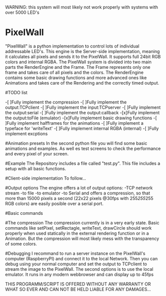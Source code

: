 WARNING: this system will most likely not work properly with systems with over 5000 LED's

# PixelWall
"PixelWall" is a python implementation to control lots of individual addressable LED's. This engine is the Server-side implementation, meaning it calculates all pixels and sends it to the PixelWall. It supports full 24bit RGB colors and internal RGBA.
The PixelWall system is divided into two main parts the RenderEngine and the Frame. The Frame represents only one frame and takes care of all pixels and the colors. The RenderEngine contains some basic drawing functions and more advanced ones like Animations and takes care of the Rendering and the correctly timed output.

#TODO list

-[ ]Fully implement the compression
-[ ]Fully implement the output:TCPclient
-[ ]Fully implement the input:TCPserver
-[ ]Fully implement the output:serial
-[ ]Fully implement the output:callback
-[x]Fully implement the output:toFile (emulator)
-[x]Fully implement basic drawing functions
-[ ]Fully implement halfframes for the animations
-[ ]Fully implement a typeface for 'writeText'
-[ ]Fully implement internal RGBA (internal)
-[ ]Fully implement excptions

#Animation presets
In the second python file you will find some basic animations and examples. As well es test screens to check the performance and every pixel of your screen.

#Example
The Repository includes a file called "test.py". This file includes a setup with all basic functions.

#Client-side implementation
To follow...

#Output options
The engine offers a lot of output options:
-TCP network stream 
-to file 
-to emulator
-to Serial
and offers a compression, so that more than 15000 pixels a second (22x22 pixels @30fps with 255*255*255 RGB colors) are easily posible over a serial port.

#Basic commands


#The compression
The compression currently is in a very early state. Basic commands like setPixel, setRectagle, writeText, drawCircle should work properly when used statically in the external rendering function or in a Animation. But the compression will most likely mess with the transparency of some colors.

#Debugging
I recommand to run a server instance on the PixelWall's computer (RaspberryPI) and connect it to the local Network. Then you can debug using your normal computer and set the output to TCPclient to stream the image to the PixelWall.
The second options is to use the local emulator. It runs in any modern webbrowser and can display up to 45fps


THIS PROGRAMM/SCRIPT IS OFFERED WITHOUT ANY WARRANTY OR WHAT SO EVER AND CAN NOT BE HELD LIABLE FOR ANY DAMAGES...
